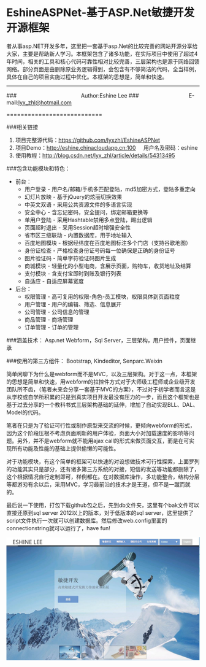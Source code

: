 EshineASPNet-基于ASP.Net敏捷开发开源框架
===========================
者从事asp.NET开发多年，这里把一套基于asp.Net的比较完善的网站开源分享给大家，主要是帮助新人学习。本框架包含了诸多功能，在实际项目中使用了超过4年时间，相关的工具和核心代码可靠性相对比较完善，三层架构也是源于网络回馈网络。部分页面是由删除原业务逻辑得到，会包含有不够简洁的代码，全当样例，具体在自己的项目实施过程中优化。本框架的思想是，简单和快速。

****
###　　　　　　　　　　　　Author:Eshine Lee
###　　　　　　　　　 E-mail:lyx_zhl@hotmail.com

===========================

###相关链接
1. 项目完整源代码：https://github.com/lyxzhl/EshineASPNet
2. 项目Demo：http://eshine.chinacloudapp.cn:100      用户名及密码：eshine
3. 使用教程：http://blog.csdn.net/lyx_zhl/article/details/54313495


###包含功能模块和特色：
* 前台：
    * 用户登录 - 用户名/邮箱/手机多匹配登陆，md5加密方式，登陆多重定向
    * 幻灯片放映 - 基于jQuery的炫丽切换效果
    * 中英文双语 - 采用公共资源文件的多语言实现
    * 安全中心 - 含忘记密码，安全提问，绑定邮箱更换等
    * 单用户登陆 - 采用Hashtable禁用多点登陆，踢出逻辑
    * 页面超时退出 - 采用Session超时增强安全性
    * 省市区三级联动 - 内置数据库，用于地址输入
    * 百度地图模块 - 根据经纬度在百度地图标注多个门店（支持谷歌地图）
    * 身份证检查 - 严格检查身份证号码每一位确保是正确的身份证号
    * 图片验证码 - 简单字符验证码图片生成
    * 商城模块 - 轻量化的小型电商，含展示页面，购物车，收货地址及结算
    * 支付模块 - 含支付宝即时到账及银行列表
    * 自适应 - 自适应屏幕宽度
* 后台：
    * 权限管理 - 高可复用的权限-角色-员工模块，权限具体到页面粒度
    * 用户管理 - 用户的编辑、筛选、信息展开
    * 公司管理 - 公司信息的管理
    * 商品管理 - 商场管理
    * 订单管理 - 订单的管理

###涵盖技术：
Asp.net Webform，Sql Server，三层架构，用户控件，页面继承

###使用的第三方组件：
Bootstrap, Kindeditor, Senparc.Weixin

简单闲聊下为什么是webform而不是MVC，以及三层架构。对于这一点，本框架的思想是简单和快速，用webform的拉控件方式对于大师级工程师或企业级开发团队所不齿，（笔者未来会分享一套基于MVC的方案），不过对于初学者而言这是从学校或自学所积累的只是到真实项目开发最没有压力的一步，而且这个框架也是基于过去分享的一个教科书式三层架构基础的延伸，增加了自动实现BLL、DAL、Model的代码。

笔者在只是为了验证可行性或制作原型来交流的时候，更倾向webform的形式，因为这个阶段压根不考虑页面刷新的用户体验，页面大小对加载速度的影响等问题。另外，并不是webform就不能用ajax call的形式来做页面交互，而是在可实现所有功能及性能的基础上提供偷懒的可能性。

对于功能模块，有这个简单的框架可以快速的对设想做技术可行性探索，上面罗列的功能其实只是部分，还有诸多第三方系统的对接，短信的发送等功能都删除了，这个根据情况自行定制即可，样例都在。在对数据库操作，多功能整合，结构分层等都游刃有余以后，采用MVC，学习最前沿的技术才是王道，但不是一蹴而就的。

最后说一下使用，打包下载github包之后，先到db文件夹，这里有个bak文件可以直接还原到sql server 2012以上的版本，对于低版本的sql server，这里提供了script文件执行一次就可以创建数据库。然后修改web.config里面的connectionstring就可以运行了，have fun!

![](ScreenShot/e1.jpg)
